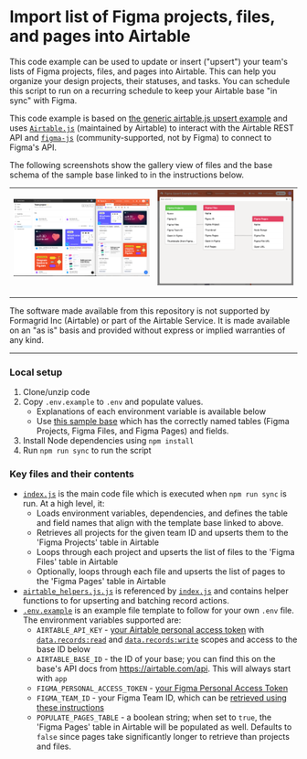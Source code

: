 # Import list of Figma projects, files, and pages into Airtable

This code example can be used to update or insert ("upsert") your team's lists
of Figma projects, files, and pages into Airtable. This can help you organize
your design projects, their statuses, and tasks. You can schedule this script to
run on a recurring schedule to keep your Airtable base "in sync" with Figma.

This code example is based on
[the generic airtable.js upsert example](.../../../../../javascript/using_airtable.js/)
and uses [`Airtable.js`](https://github.com/airtable/airtable.js) (maintained by
Airtable) to interact with the Airtable REST API and
[`figma-js`](https://github.com/jemgold/figma-js/) (community-supported, not by
Figma) to connect to Figma's API.

The following screenshots show the gallery view of files and the base schema of
the sample base linked to in the instructions below.

| [![Figma and Airtable side-by-side](assets/figma_airtable_side_by_side.png)](assets/figma_airtable_side_by_side.png) | [![Base schema](assets/base_schema.png)](assets/base_schema.png) |
| -------------------------------------------------------------------------------------------------------------------- | ---------------------------------------------------------------- |

---

The software made available from this repository is not supported by Formagrid
Inc (Airtable) or part of the Airtable Service. It is made available on an "as
is" basis and provided without express or implied warranties of any kind.

---

### Local setup

1. Clone/unzip code
2. Copy `.env.example` to `.env` and populate values.
   - Explanations of each environment variable is available below
   - Use [this sample base](https://airtable.com/shrfCm59kGIWxc7xo) which has
     the correctly named tables (Figma Projects, Figma Files, and Figma Pages)
     and fields.
3. Install Node dependencies using `npm install`
4. Run `npm run sync` to run the script

### Key files and their contents

- [`index.js`](index.js) is the main code file which is executed when
  `npm run sync` is run. At a high level, it:
  - Loads environment variables, dependencies, and defines the table and field
    names that align with the template base linked to above.
  - Retrieves all projects for the given team ID and upserts them to the 'Figma
    Projects' table in Airtable
  - Loops through each project and upserts the list of files to the 'Figma
    Files' table in Airtable
  - Optionally, loops through each file and upserts the list of pages to the
    'Figma Pages' table in Airtable
- [`airtable_helpers.js.js`](airtable_helpers.js.js) is referenced by
  [`index.js`](index.js) and contains helper functions to for upserting and
  batching record actions.
- [`.env.example`](.env.example) is an example file template to follow for your
  own `.env` file. The environment variables supported are:
  - `AIRTABLE_API_KEY` -
    [your Airtable personal access token](https://support.airtable.com/docs/creating-and-using-api-keys-and-access-tokens)
    with
    [`data.records:read`](https://airtable.com/developers/web/api/scopes#data-records-read)
    and
    [`data.records:write`](https://airtable.com/developers/web/api/scopes#data-records-write)
    scopes and access to the base ID below
  - `AIRTABLE_BASE_ID` - the ID of your base; you can find this on the base's
    API docs from https://airtable.com/api. This will always start with `app`
  - `FIGMA_PERSONAL_ACCESS_TOKEN` -
    [your Figma Personal Access Token](https://www.figma.com/developers/api#authentication)
  - `FIGMA_TEAM_ID` - your Figma Team ID, which can be
    [retrieved using these instructions](https://www.figma.com/developers/api#get-team-projects-endpoint)
  - `POPULATE_PAGES_TABLE` - a boolean string; when set to `true`, the 'Figma
    Pages' table in Airtable will be populated as well. Defaults to `false`
    since pages take significantly longer to retrieve than projects and files.

